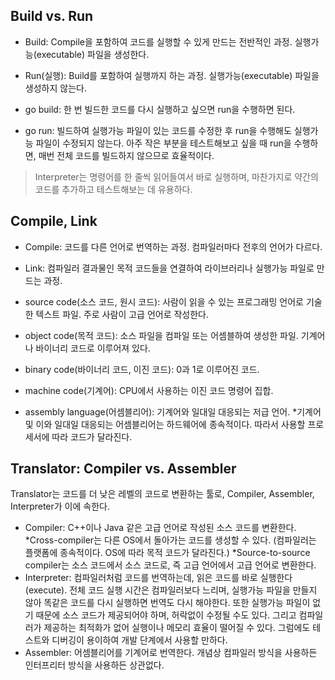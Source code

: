 ## Build vs. Run
- Build: Compile을 포함하여 코드를 실행할 수 있게 만드는 전반적인 과정. 실행가능(executable) 파일을 생성한다.
- Run(실행): Build를 포함하여 실행까지 하는 과정. 실행가능(executable) 파일을 생성하지 않는다.

- go build: 한 번 빌드한 코드를 다시 실행하고 싶으면 run을 수행하면 된다.
- go run: 빌드하여 실행가능 파일이 있는 코드를 수정한 후 run을 수행해도 실행가능 파일이 수정되지 않는다.
  아주 작은 부분을 테스트해보고 싶을 때 run을 수행하면, 매번 전체 코드를 빌드하지 않으므로 효율적이다.
> Interpreter는 명령어를 한 줄씩 읽어들여서 바로 실행하며, 마찬가지로 약간의 코드를 추가하고 테스트해보는 데 유용하다.

## Compile, Link
- Compile: 코드를 다른 언어로 번역하는 과정. 컴파일러마다 전후의 언어가 다르다.
- Link: 컴파일러 결과물인 목적 코드들을 연결하여 라이브러리나 실행가능 파일로 만드는 과정.

- source code(소스 코드, 원시 코드): 사람이 읽을 수 있는 프로그래밍 언어로 기술한 텍스트 파일. 주로 사람이 고급 언어로 작성한다.
- object code(목적 코드): 소스 파일을 컴파일 또는 어셈블하여 생성한 파일. 기계어나 바이너리 코드로 이루어져 있다.

- binary code(바이너리 코드, 이진 코드): 0과 1로 이루어진 코드.
- machine code(기계어): CPU에서 사용하는 이진 코드 명령어 집합.
- assembly language(어셈블리어): 기계어와 일대일 대응되는 저급 언어.
*기계어 및 이와 일대일 대응되는 어셈블리어는 하드웨어에 종속적이다. 따라서 사용할 프로세서에 따라 코드가 달라진다.

## Translator: Compiler vs. Assembler
Translator는 코드를 더 낮은 레벨의 코드로 변환하는 툴로, Compiler, Assembler, Interpreter가 이에 속한다.
- Compiler: C++이나 Java 같은 고급 언어로 작성된 소스 코드를 변환한다.
*Cross-compiler는 다른 OS에서 돌아가는 코드를 생성할 수 있다. (컴파일러는 플랫폼에 종속적이다. OS에 따라 목적 코드가 달라진다.)
*Source-to-source compiler는 소스 코드에서 소스 코드로, 즉 고급 언어에서 고급 언어로 변환한다.
- Interpreter: 컴파일러처럼 코드를 번역하는데, 읽은 코드를 바로 실행한다(execute).
  전체 코드 실행 시간은 컴파일러보다 느리며, 실행가능 파일을 만들지 않아 똑같은 코드를 다시 실행하면 번역도 다시 해야한다.
  또한 실행가능 파일이 없기 때문에 소스 코드가 제공되어야 하며, 허락없이 수정될 수도 있다.
  그리고 컴파일러가 제공하는 최적화가 없어 실행이나 메모리 효율이 떨어질 수 있다.
  그럼에도 테스트와 디버깅이 용이하여 개발 단계에서 사용할 만하다.
- Assembler: 어셈블리어를 기계어로 번역한다. 개념상 컴파일러 방식을 사용하든 인터프리터 방식을 사용하든 상관없다.
